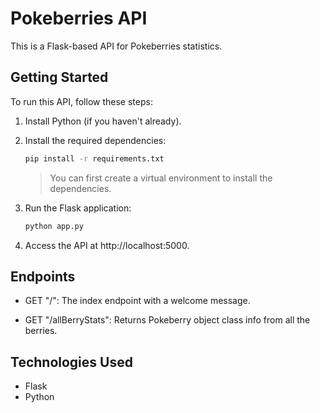 # Pokeberries API

This is a Flask-based API for Pokeberries statistics.

## Getting Started

To run this API, follow these steps:

1. Install Python (if you haven't already).

2. Install the required dependencies:

   ```sh
   pip install -r requirements.txt
   ```

   > You can first create a virtual environment to install the dependencies.

3. Run the Flask application:

   ```sh
   python app.py
   ```

4. Access the API at http://localhost:5000.

## Endpoints

- GET "/": The index endpoint with a welcome message.

- GET "/allBerryStats": Returns Pokeberry object class info from all the berries.

## Technologies Used

- Flask
- Python
